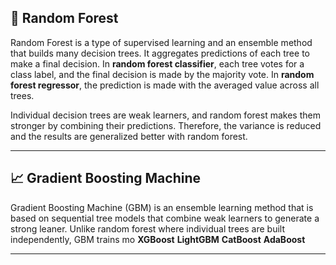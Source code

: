 ## 🌲 Random Forest
Random Forest is a type of supervised learning and an ensemble method that builds many decision trees. It aggregates predictions of each tree to make a final decision. In **random forest classifier**, each tree votes for a class label, and the final decision is made by the majority vote. In **random forest regressor**, the prediction is made with the averaged value across all trees.

Individual decision trees are weak learners, and random forest makes them stronger by combining their predictions. Therefore, the variance is reduced and the results are generalized better with random forest.

---

## 📈 Gradient Boosting Machine
Gradient Boosting Machine (GBM) is an ensemble learning method that is based on sequential tree models that combine weak learners to generate a strong leaner. Unlike random forest where individual trees are built independently, GBM trains mo
**XGBoost**
**LightGBM**
**CatBoost**
**AdaBoost**


---

